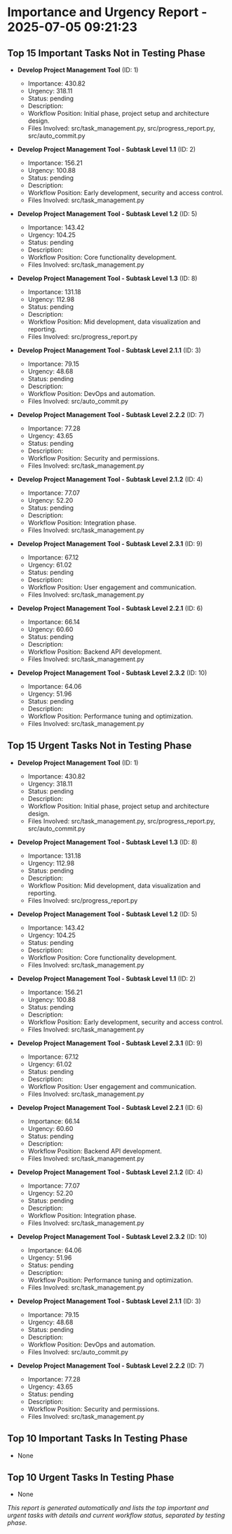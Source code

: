 # Importance and Urgency Report - 2025-07-05 09:21:23

## Top 15 Important Tasks Not in Testing Phase
- **Develop Project Management Tool** (ID: 1)
  - Importance: 430.82
  - Urgency: 318.11
  - Status: pending
  - Description: 
  - Workflow Position: Initial phase, project setup and architecture design.
  - Files Involved: src/task_management.py, src/progress_report.py, src/auto_commit.py

- **Develop Project Management Tool - Subtask Level 1.1** (ID: 2)
  - Importance: 156.21
  - Urgency: 100.88
  - Status: pending
  - Description: 
  - Workflow Position: Early development, security and access control.
  - Files Involved: src/task_management.py

- **Develop Project Management Tool - Subtask Level 1.2** (ID: 5)
  - Importance: 143.42
  - Urgency: 104.25
  - Status: pending
  - Description: 
  - Workflow Position: Core functionality development.
  - Files Involved: src/task_management.py

- **Develop Project Management Tool - Subtask Level 1.3** (ID: 8)
  - Importance: 131.18
  - Urgency: 112.98
  - Status: pending
  - Description: 
  - Workflow Position: Mid development, data visualization and reporting.
  - Files Involved: src/progress_report.py

- **Develop Project Management Tool - Subtask Level 2.1.1** (ID: 3)
  - Importance: 79.15
  - Urgency: 48.68
  - Status: pending
  - Description: 
  - Workflow Position: DevOps and automation.
  - Files Involved: src/auto_commit.py

- **Develop Project Management Tool - Subtask Level 2.2.2** (ID: 7)
  - Importance: 77.28
  - Urgency: 43.65
  - Status: pending
  - Description: 
  - Workflow Position: Security and permissions.
  - Files Involved: src/task_management.py

- **Develop Project Management Tool - Subtask Level 2.1.2** (ID: 4)
  - Importance: 77.07
  - Urgency: 52.20
  - Status: pending
  - Description: 
  - Workflow Position: Integration phase.
  - Files Involved: src/task_management.py

- **Develop Project Management Tool - Subtask Level 2.3.1** (ID: 9)
  - Importance: 67.12
  - Urgency: 61.02
  - Status: pending
  - Description: 
  - Workflow Position: User engagement and communication.
  - Files Involved: src/task_management.py

- **Develop Project Management Tool - Subtask Level 2.2.1** (ID: 6)
  - Importance: 66.14
  - Urgency: 60.60
  - Status: pending
  - Description: 
  - Workflow Position: Backend API development.
  - Files Involved: src/task_management.py

- **Develop Project Management Tool - Subtask Level 2.3.2** (ID: 10)
  - Importance: 64.06
  - Urgency: 51.96
  - Status: pending
  - Description: 
  - Workflow Position: Performance tuning and optimization.
  - Files Involved: src/task_management.py


## Top 15 Urgent Tasks Not in Testing Phase
- **Develop Project Management Tool** (ID: 1)
  - Importance: 430.82
  - Urgency: 318.11
  - Status: pending
  - Description: 
  - Workflow Position: Initial phase, project setup and architecture design.
  - Files Involved: src/task_management.py, src/progress_report.py, src/auto_commit.py

- **Develop Project Management Tool - Subtask Level 1.3** (ID: 8)
  - Importance: 131.18
  - Urgency: 112.98
  - Status: pending
  - Description: 
  - Workflow Position: Mid development, data visualization and reporting.
  - Files Involved: src/progress_report.py

- **Develop Project Management Tool - Subtask Level 1.2** (ID: 5)
  - Importance: 143.42
  - Urgency: 104.25
  - Status: pending
  - Description: 
  - Workflow Position: Core functionality development.
  - Files Involved: src/task_management.py

- **Develop Project Management Tool - Subtask Level 1.1** (ID: 2)
  - Importance: 156.21
  - Urgency: 100.88
  - Status: pending
  - Description: 
  - Workflow Position: Early development, security and access control.
  - Files Involved: src/task_management.py

- **Develop Project Management Tool - Subtask Level 2.3.1** (ID: 9)
  - Importance: 67.12
  - Urgency: 61.02
  - Status: pending
  - Description: 
  - Workflow Position: User engagement and communication.
  - Files Involved: src/task_management.py

- **Develop Project Management Tool - Subtask Level 2.2.1** (ID: 6)
  - Importance: 66.14
  - Urgency: 60.60
  - Status: pending
  - Description: 
  - Workflow Position: Backend API development.
  - Files Involved: src/task_management.py

- **Develop Project Management Tool - Subtask Level 2.1.2** (ID: 4)
  - Importance: 77.07
  - Urgency: 52.20
  - Status: pending
  - Description: 
  - Workflow Position: Integration phase.
  - Files Involved: src/task_management.py

- **Develop Project Management Tool - Subtask Level 2.3.2** (ID: 10)
  - Importance: 64.06
  - Urgency: 51.96
  - Status: pending
  - Description: 
  - Workflow Position: Performance tuning and optimization.
  - Files Involved: src/task_management.py

- **Develop Project Management Tool - Subtask Level 2.1.1** (ID: 3)
  - Importance: 79.15
  - Urgency: 48.68
  - Status: pending
  - Description: 
  - Workflow Position: DevOps and automation.
  - Files Involved: src/auto_commit.py

- **Develop Project Management Tool - Subtask Level 2.2.2** (ID: 7)
  - Importance: 77.28
  - Urgency: 43.65
  - Status: pending
  - Description: 
  - Workflow Position: Security and permissions.
  - Files Involved: src/task_management.py


## Top 10 Important Tasks In Testing Phase
- None

## Top 10 Urgent Tasks In Testing Phase
- None

*This report is generated automatically and lists the top important and urgent tasks with details and current workflow status, separated by testing phase.*
